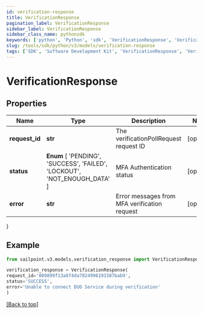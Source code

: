 ```yaml
---
id: verification-response
title: VerificationResponse
pagination_label: VerificationResponse
sidebar_label: VerificationResponse
sidebar_class_name: pythonsdk
keywords: ['python', 'Python', 'sdk', 'VerificationResponse', 'VerificationResponse'] 
slug: /tools/sdk/python/v3/models/verification-response
tags: ['SDK', 'Software Development Kit', 'VerificationResponse', 'VerificationResponse']
---
```


# VerificationResponse


## Properties

Name | Type | Description | Notes
------------ | ------------- | ------------- | -------------
**request_id** | **str** | The verificationPollRequest request ID | [optional] 
**status** |  **Enum** [  'PENDING',    'SUCCESS',    'FAILED',    'LOCKOUT',    'NOT_ENOUGH_DATA' ] | MFA Authentication status | [optional] 
**error** | **str** | Error messages from MFA verification request | [optional] 
}

## Example

```python
from sailpoint.v3.models.verification_response import VerificationResponse

verification_response = VerificationResponse(
request_id='089899f13a8f4da7824996191587bab9',
status='SUCCESS',
error='Unable to connect DUO Service during verification'
)

```
[[Back to top]](#) 

